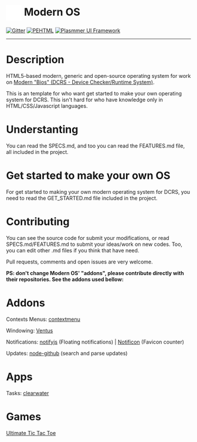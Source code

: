 # <img src="/live/img/icon.svg#black" align="absmiddle" width="42" height="42"> Modern OS

[![Gitter](https://badges.gitter.im/Join%20Chat.svg)](https://gitter.im/DaniellMesquita/Modern-OS?utm_source=badge&utm_medium=badge&utm_campaign=pr-badge&utm_content=badge)
[![PEHTML](http://developers.plasmmer.com/badges/PEHTML.svg)](https://gitter.im/DaniellMesquita/Plasmmer-UI-Framework?utm_source=badge&utm_medium=badge&utm_campaign=pr-badge&utm_content=badge)
[![Plasmmer UI Framework](http://developers.plasmmer.com/badges/Plasmmer-UI-Framework.svg)](https://gitter.im/DaniellMesquita/Plasmmer-UI-Framework?utm_source=badge&utm_medium=badge&utm_campaign=pr-badge&utm_content=badge)

----------
# Description #

HTML5-based modern, generic and open-source operating system for work on [Modern "Bios" (DCRS - Device Checker/Runtime System)](https://github.com/DaniellMesquita/Modern-Bios "Click here to know more how DCRS works and get started how insert DCRS in your mainboard/device and/or making your own modern OS.").

This is an template for who want get started to make your own operating system for DCRS. This isn't hard for who have knowledge only in HTML/CSS/Javascript languages.

# Understanting #

You can read the SPECS.md, and too you can read the FEATURES.md file, all included in the project.

# Get started to make your own OS #

For get started to making your own modern operating system for DCRS, you need to read the GET_STARTED.md file included in the project.

# Contributing #

You can see the source code for submit your modifications, or read SPECS.md/FEATURES.md to submit your ideas/work on new codes. Too, you can edit other .md files if you think that have need.

Pull requests, comments and open issues are very welcome.

**PS: don't change Modern OS' "addons", please contribute directly with their repositories. See the addons used bellow:**

# Addons #

Contexts Menus: [contextmenu](https://github.com/aantthony/contextmenu)

Windowing: [Ventus](https://github.com/rlamana/Ventus)

Notifications: [notifyjs](https://github.com/notifyjs/notifyjs) (Floating notifications) | [Notificon](https://github.com/makeable/Notificon) (Favicon counter)

Updates: [node-github](https://github.com/mikedeboer/node-github) (search and parse updates)

# Apps #

Tasks: [clearwater](https://github.com/lbarman/clearwater)

# Games #

[Ultimate Tic Tac Toe](https://github.com/kennycason/ultimate_tictactoe)